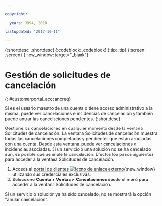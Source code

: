 ```yaml
---

copyright:

  years: 1994, 2018

lastupdated: "2017-10-11"

---
```


{:shortdesc: .shortdesc}
{:codeblock: .codeblock}
{:tip: .tip}
{:screen: .screen}
{:new_window: target="_blank"}


# Gestión de solicitudes de cancelación
{: #customerportal_acccancreq}

Si es el usuario maestro de una cuenta o tiene acceso administrativo a la misma, puede ver cancelaciones e incidencias de cancelación y también puede anular las cancelaciones pendientes.
{:shortdesc}


Gestione las cancelaciones en cualquier momento desde la ventana Solicitudes de cancelación. La ventana Solicitudes de cancelación muestra todas las cancelaciones completadas y pendientes que están asociadas con una cuenta. Desde esta ventana, puede ver cancelaciones e incidencias asociadas. Si un servicio o una solución no se ha cancelado aún, es posible que se anule la cancelación. Efectúe los pasos siguientes para acceder a la ventana Solicitudes de cancelación.

1. Acceda al [portal de clientes ![Icono de enlace externo](../icons/launch-glyph.svg)](https://control.softlayer.com/){:new_window} utilizando sus credenciales exclusivas.
2. Seleccione **Cuenta > Ventas > Cancelaciones** desde el menú para acceder a la ventana Solicitudes de cancelación.

Si un servicio o solución ya ha sido cancelado, no se mostrará la opción "anular cancelación".
